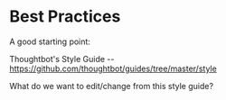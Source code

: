 <h1>Best Practices</h1>

A good starting point:

Thoughtbot's Style Guide -- https://github.com/thoughtbot/guides/tree/master/style 

What do we want to edit/change from this style guide? 
